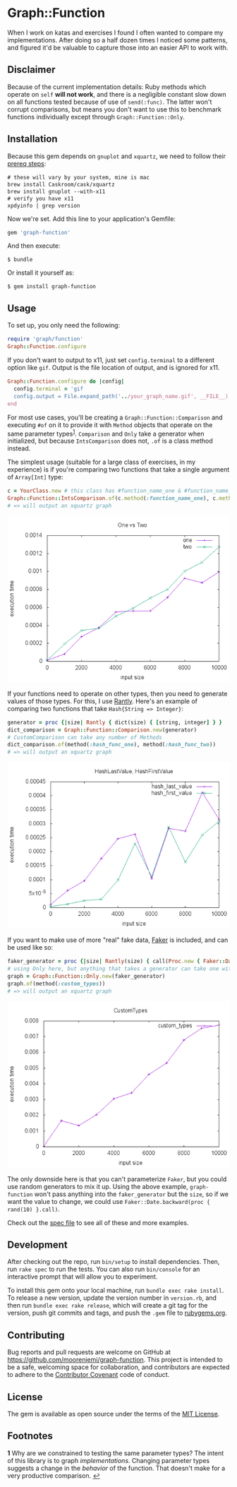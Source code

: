 # Graph::Function

When I work on katas and exercises I found I often wanted to compare my implementations. After doing so a half dozen times I noticed some patterns, and figured it'd be valuable to capture those into an easier API to work with.

## Disclaimer

Because of the current implementation details: Ruby methods which operate on `self` **will not work**, and there is a negligible constant slow down on all functions tested because of use of `send(:func)`. The latter won't corrupt comparisons, but means you don't want to use this to benchmark functions individually except through `Graph::Function::Only`.

## Installation

Because this gem depends on `gnuplot` and `xquartz`, we need to follow their [prereq steps](https://github.com/rdp/ruby_gnuplot#pre-requisites-and-installation):

```
# these will vary by your system, mine is mac
brew install Caskroom/cask/xquartz
brew install gnuplot --with-x11
# verify you have x11
xpdyinfo | grep version
```

Now we're set. Add this line to your application's Gemfile:

```ruby
gem 'graph-function'
```

And then execute:

    $ bundle

Or install it yourself as:

    $ gem install graph-function

## Usage

To set up, you only need the following:

```ruby
require 'graph/function'
Graph::Function.configure
```

If you don't want to output to x11, just set `config.terminal` to a different option like `gif`. Output is the file location of output, and is ignored for x11.

```ruby
Graph::Function.configure do |config|
  config.terminal = 'gif
  config.output = File.expand_path('../your_graph_name.gif', __FILE__)
end
```

For most use cases, you'll be creating a `Graph::Function::Comparison` and executing `#of` on it to provide it with `Method` objects that operate on the same parameter types<sup id="a1">[1](#f1)</sup>. `Comparison` and `Only` take a generator when initialized, but because `IntsComparison` does not, `.of` is a class method instead.

The simplest usage (suitable for a large class of exercises, in my experience) is if you're comparing two functions that take a single argument of `Array[Int]` type:

```ruby
c = YourClass.new # this class has #function_name_one & #function_name_two
Graph::Function::IntsComparison.of(c.method(:function_name_one), c.method(:function_name_two))
# => will output an xquartz graph
```

![comparison](spec/graph/two_func.gif)

If your functions need to operate on other types, then you need to generate values of those types. For this, I use [Rantly](https://github.com/hayeah/rantly). Here's an example of comparing two functions that take `Hash{String => Integer}`:

```ruby
generator = proc {|size| Rantly { dict(size) { [string, integer] } }
dict_comparison = Graph::Function::Comparison.new(generator)
# CustomComparison can take any number of Methods
dict_comparison.of(method(:hash_func_one), method(:hash_func_two))
# => will output an xquartz graph
```

![comparison](spec/graph/comparison.gif)

If you want to make use of more "real" fake data, [Faker](https://github.com/stympy/faker) is included, and can be used like so:

```ruby
faker_generator = proc {|size| Rantly(size) { call(Proc.new { Faker::Date.backward(14) }) }
# using Only here, but anything that takes a generator can take one with Faker
graph = Graph::Function::Only.new(faker_generator)
graph.of(method(:custom_types))
# => will output an xquartz graph
```

![faker](spec/graph/faker.gif)

The only downside here is that you can't parameterize `Faker`, but you could use random generators to mix it up. Using the above example, `graph-function` won't pass anything into the `faker_generator` but the `size`, so if we want the value to change, we could use `Faker::Date.backward(proc { rand(10) }.call)`.

Check out the [spec file](spec/graph/function_spec.rb) to see all of these and more examples.

## Development

After checking out the repo, run `bin/setup` to install dependencies. Then, run `rake spec` to run the tests. You can also run `bin/console` for an interactive prompt that will allow you to experiment.

To install this gem onto your local machine, run `bundle exec rake install`. To release a new version, update the version number in `version.rb`, and then run `bundle exec rake release`, which will create a git tag for the version, push git commits and tags, and push the `.gem` file to [rubygems.org](https://rubygems.org).

## Contributing

Bug reports and pull requests are welcome on GitHub at https://github.com/mooreniemi/graph-function. This project is intended to be a safe, welcoming space for collaboration, and contributors are expected to adhere to the [Contributor Covenant](http://contributor-covenant.org) code of conduct.


## License

The gem is available as open source under the terms of the [MIT License](http://opensource.org/licenses/MIT).

## Footnotes

<b id="f1">1</b> Why are we constrained to testing the same parameter types? The intent of this library is to graph _implementations_. Changing parameter types suggests a change in the _behavior_ of the function. That doesn't make for a very productive comparison. [↩](#a1)
